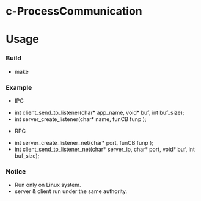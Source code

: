c-ProcessCommunication
================

 
Usage
================

### Build 
 
- make 


### Example

- IPC
+ int client_send_to_listener(char* app_name, void* buf, int buf_size);
+ int server_create_listener(char* name, funCB funp );

- RPC
+ int server_create_listener_net(char* port, funCB funp );
+ int client_send_to_listener_net(char* server_ip, char* port, void* buf, int buf_size);

### Notice 

- Run only on Linux system. 
- server & client run under the same authority.
 